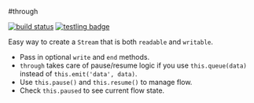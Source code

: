 #through

[![build status](https://secure.travis-ci.org/dominictarr/through.png)](http://travis-ci.org/dominictarr/through)
[![testling badge](https://ci.testling.com/dominictarr/through.png)](https://ci.testling.com/dominictarr/through)

Easy way to create a `Stream` that is both `readable` and `writable`. 

* Pass in optional `write` and `end` methods.
* `through` takes care of pause/resume logic if you use `this.queue(data)` instead of `this.emit('data', data)`.
* Use `this.pause()` and `this.resume()` to manage flow.
* Check `this.paused` to see current flow state.